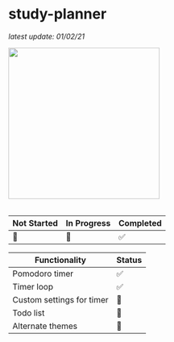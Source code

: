 # study-planner

*latest update: 01/02/21*
<div>
  <img src = "https://i.imgur.com/ckqihrZ.png" width = 300> 
</div>
</br>

Not Started | In Progress | Completed
----------- | ----------- | ---------
:red_circle: | :large_orange_diamond: | :white_check_mark:

Functionality | Status
------------- | ------
Pomodoro timer | :white_check_mark:
Timer loop | :white_check_mark:
Custom settings for timer | :large_orange_diamond:
Todo list | :large_orange_diamond:
Alternate themes |:red_circle:
